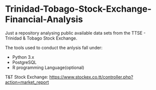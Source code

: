 # Trinidad-Tobago-Stock-Exchange-Financial-Analysis

Just a repository analysing public available data sets from the TTSE - Trinidad & Tobago Stock Exchange.

The tools used to conduct the anlysis fall under:

* Python 3.x
* PostgreSQL
* R programming Language(optional)

T&T Stock Exchange:   https://www.stockex.co.tt/controller.php?action=market_report
